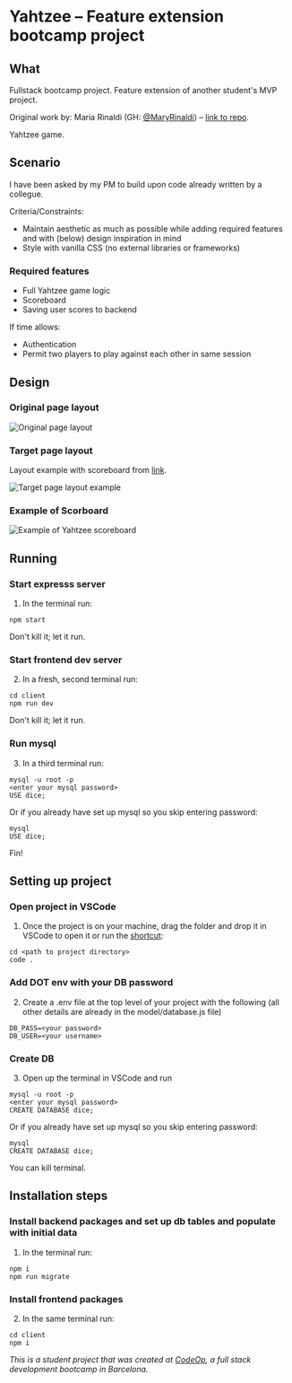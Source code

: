# Yahtzee – Feature extension bootcamp project

## What

Fullstack bootcamp project. Feature extension of another student's MVP project.

Original work by: Maria Rinaldi (GH: [@MaryRinaldi](https://github.com/MaryRinaldi)) – [link to repo](https://github.com/MaryRinaldi/Yahtzee_Dicee).

Yahtzee game.

## Scenario

I have been asked by my PM to build upon code already written by a collegue.

Criteria/Constraints:

- Maintain aesthetic as much as possible while adding required features and with (below) design inspiration in mind
- Style with vanilla CSS (no external libraries or frameworks)

### Required features

- Full Yahtzee game logic
- Scoreboard
- Saving user scores to backend

If time allows:

- Authentication
- Permit two players to play against each other in same session

## Design

### Original page layout

![Original page layout](imgs/original-version.png)

### Target page layout

Layout example with scoreboard from [link](https://cardgames.io/yahtzee/).

![Target page layout example](imgs/layout-example.png)

### Example of Scorboard

![Example of Yahtzee scoreboard](imgs/scoreboard.png)

## Running

### Start expresss server

1. In the terminal run:

```
npm start
```

Don't kill it; let it run.

### Start frontend dev server

2. In a fresh, second terminal run:

```
cd client
npm run dev
```

Don't kill it; let it run.

### Run mysql

3. In a third terminal run:

```
mysql -u root -p
<enter your mysql password>
USE dice;
```

Or if you already have set up mysql so you skip entering password:

```
mysql
USE dice;
```

Fin!

## Setting up project

### Open project in VSCode

1. Once the project is on your machine, drag the folder and drop it in VSCode to open it or run the [shortcut](https://www.freecodecamp.org/news/how-to-open-visual-studio-code-from-your-terminal/):

```
cd <path to project directory>
code .
```

### Add DOT env with your DB password

2. Create a .env file at the top level of your project with the following (all other details are already in the model/database.js file)

```
DB_PASS=<your password>
DB_USER=<your username>
```

### Create DB

3. Open up the terminal in VSCode and run

```
mysql -u root -p
<enter your mysql password>
CREATE DATABASE dice;
```

Or if you already have set up mysql so you skip entering password:

```
mysql
CREATE DATABASE dice;
```

You can kill terminal.

## Installation steps

### Install backend packages and set up db tables and populate with initial data

1. In the terminal run:

```
npm i
npm run migrate
```

### Install frontend packages

2. In the same terminal run:

```
cd client
npm i
```

_This is a student project that was created at [CodeOp](http://codeop.tech), a full stack development bootcamp in Barcelona._

